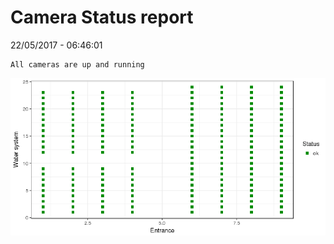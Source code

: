 Camera Status report
================
22/05/2017 - 06:46:01

    All cameras are up and running

![](camreport_files/figure-markdown_github/unnamed-chunk-2-1.png)
